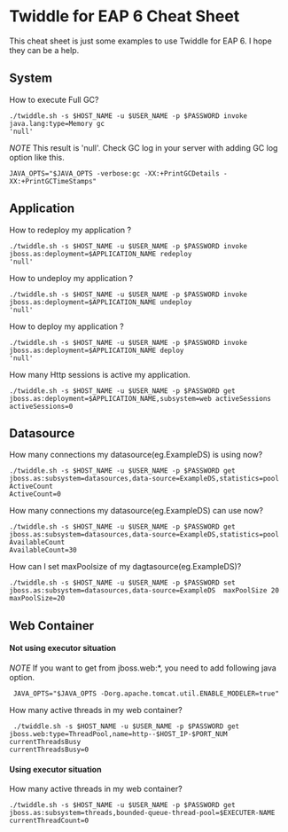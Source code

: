 Twiddle for EAP 6 Cheat Sheet
==============================

This cheat sheet is just some examples to use Twiddle for EAP 6. I hope they can be a help.

System
-----------------
How to execute Full GC?

    ./twiddle.sh -s $HOST_NAME -u $USER_NAME -p $PASSWORD invoke java.lang:type=Memory gc
    'null'

*NOTE* This result is 'null'. Check GC log in your server with adding GC log option like this.

    JAVA_OPTS="$JAVA_OPTS -verbose:gc -XX:+PrintGCDetails -XX:+PrintGCTimeStamps"


Application
----------------

How to redeploy my application ?

	./twiddle.sh -s $HOST_NAME -u $USER_NAME -p $PASSWORD invoke jboss.as:deployment=$APPLICATION_NAME redeploy
    'null'

How to undeploy my application ?

    ./twiddle.sh -s $HOST_NAME -u $USER_NAME -p $PASSWORD invoke jboss.as:deployment=$APPLICATION_NAME undeploy
    'null'

How to deploy my application ?

    ./twiddle.sh -s $HOST_NAME -u $USER_NAME -p $PASSWORD invoke jboss.as:deployment=$APPLICATION_NAME deploy
    'null'

How many Http sessions is active my application.

    ./twiddle.sh -s $HOST_NAME -u $USER_NAME -p $PASSWORD get  jboss.as:deployment=$APPLICATION_NAME,subsystem=web activeSessions
    activeSessions=0


Datasource
-----------------
How many connections my datasource(eg.ExampleDS) is using now?

    ./twiddle.sh -s $HOST_NAME -u $USER_NAME -p $PASSWORD get jboss.as:subsystem=datasources,data-source=ExampleDS,statistics=pool ActiveCount
    ActiveCount=0

How many connections my datasource(eg.ExampleDS) can use now?

    ./twiddle.sh -s $HOST_NAME -u $USER_NAME -p $PASSWORD get jboss.as:subsystem=datasources,data-source=ExampleDS,statistics=pool AvailableCount
    AvailableCount=30

How can I set maxPoolsize of my dagtasource(eg.ExampleDS)?

    ./twiddle.sh -s $HOST_NAME -u $USER_NAME -p $PASSWORD set jboss.as:subsystem=datasources,data-source=ExampleDS  maxPoolSize 20
    maxPoolSize=20


Web Container
-----------------

#### Not using executor situation

*NOTE* If you want to get from jboss.web:*, you need to add following java option.

     JAVA_OPTS="$JAVA_OPTS -Dorg.apache.tomcat.util.ENABLE_MODELER=true"

How many active threads in my web container?

     ./twiddle.sh -s $HOST_NAME -u $USER_NAME -p $PASSWORD get jboss.web:type=ThreadPool,name=http--$HOST_IP-$PORT_NUM currentThreadsBusy
    currentThreadsBusy=0

#### Using executor situation

How many active threads in my web container?

    ./twiddle.sh -s $HOST_NAME -u $USER_NAME -p $PASSWORD get jboss.as:subsystem=threads,bounded-queue-thread-pool=$EXECUTER-NAME
	currentThreadCount=0
